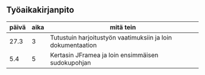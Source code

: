 Työaikakirjanpito
------------------
päivä | aika | mitä tein
------|------|-----------
27.3 | 3 | Tutustuin harjoitustyön vaatimuksiin ja loin dokumentaation
5.4 | 5 | Kertasin JFramea ja loin ensimmäisen sudokupohjan

